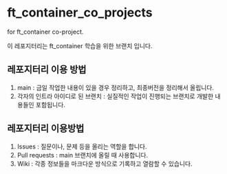 # ft_container_co_projects
for ft_container co-project.

이 레포지터리는 ft_container 학습을 위한 브랜치 입니다. 

## 레포지터리 이용 방법
1. main : 금일 작업한 내용이 있을 경우 정리하고, 최종버전을 정리해서 올립니다.
2. 각자의 인트라 아이디로 된 브랜치 : 실질적인 작업이 진행되는 브랜치로 개발한 내용들인 포함됩니다. 

## 레포지터리 이용방법 

1. Issues : 질문이나, 문제 등을 올리는 역할을 합니다. 
2. Pull requests : main 브랜치에 올릴 때 사용합니다. 
3. Wiki : 각종 정보들을 마크다운 방식으로 기록하고 열람할 수 있습니다. 
